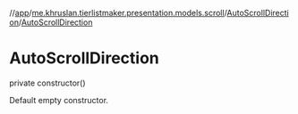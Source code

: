//[app](../../../index.md)/[me.khruslan.tierlistmaker.presentation.models.scroll](../index.md)/[AutoScrollDirection](index.md)/[AutoScrollDirection](-auto-scroll-direction.md)

# AutoScrollDirection

private constructor()

Default empty constructor.
